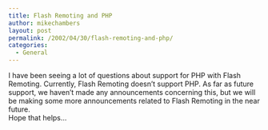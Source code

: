 ```yaml
---
title: Flash Remoting and PHP
author: mikechambers
layout: post
permalink: /2002/04/30/flash-remoting-and-php/
categories:
  - General
---
```



I have been seeing a lot of questions about support for PHP with Flash Remoting. Currently, Flash Remoting doesn&#8217;t support PHP. As far as future support, we haven&#8217;t made any announcements concerning this,&nbsp;but we will be making some more announcements related to Flash Remoting in the near future.  
Hope that helps...